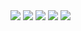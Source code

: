 <img src="https://github.com/AmanTiwari83/NIAM/assets/155237355/d90bca89-6579-4f5e-8c56-e91445391fc9" />
<img src="https://github.com/AmanTiwari83/NIAM/assets/155237355/a5a5c92d-00f2-4431-a9c5-7469d06a8793" />
<img src="https://github.com/AmanTiwari83/NIAM/assets/155237355/6d4a8c7b-2d31-46ba-96cc-aba6c1c02f50" />
<img src="https://github.com/AmanTiwari83/NIAM/assets/155237355/775d49d3-31ee-49e1-b753-710fe9f4de88" />
<img src="https://github.com/AmanTiwari83/NIAM/assets/155237355/c2137288-dc24-46bb-b476-2a0348457861"/>
